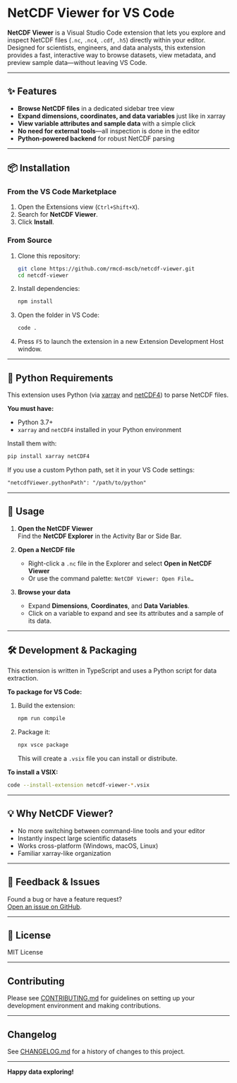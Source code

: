 # NetCDF Viewer for VS Code

**NetCDF Viewer** is a Visual Studio Code extension that lets you explore and inspect NetCDF files (`.nc`, `.nc4`, `.cdf`, `.h5`) directly within your editor. Designed for scientists, engineers, and data analysts, this extension provides a fast, interactive way to browse datasets, view metadata, and preview sample data—without leaving VS Code.

---

## ✨ Features

- **Browse NetCDF files** in a dedicated sidebar tree view
- **Expand dimensions, coordinates, and data variables** just like in xarray
- **View variable attributes and sample data** with a simple click
- **No need for external tools**—all inspection is done in the editor
- **Python-powered backend** for robust NetCDF parsing

---

## 📦 Installation

### From the VS Code Marketplace

1. Open the Extensions view (`Ctrl+Shift+X`).
2. Search for **NetCDF Viewer**.
3. Click **Install**.

### From Source

1. Clone this repository:

   ```sh
   git clone https://github.com/rmcd-mscb/netcdf-viewer.git
   cd netcdf-viewer
   ```

2. Install dependencies:

   ```sh
   npm install
   ```

3. Open the folder in VS Code:

   ```sh
   code .
   ```

4. Press `F5` to launch the extension in a new Extension Development Host window.

---

## 🐍 Python Requirements

This extension uses Python (via [xarray](https://xarray.dev/) and [netCDF4](https://unidata.github.io/netcdf4-python/)) to parse NetCDF files.

**You must have:**

- Python 3.7+
- `xarray` and `netCDF4` installed in your Python environment

Install them with:

```sh
pip install xarray netCDF4
```

If you use a custom Python path, set it in your VS Code settings:

```markdown
"netcdfViewer.pythonPath": "/path/to/python"
```

---

## 🚀 Usage

1. **Open the NetCDF Viewer**  
   Find the **NetCDF Explorer** in the Activity Bar or Side Bar.

2. **Open a NetCDF file**  
   - Right-click a `.nc` file in the Explorer and select **Open in NetCDF Viewer**  
   - Or use the command palette: `NetCDF Viewer: Open File…`

3. **Browse your data**  
   - Expand **Dimensions**, **Coordinates**, and **Data Variables**.
   - Click on a variable to expand and see its attributes and a sample of its data.

---

## 🛠️ Development & Packaging

This extension is written in TypeScript and uses a Python script for data extraction.

**To package for VS Code:**

1. Build the extension:

   ```sh
   npm run compile
   ```

2. Package it:

   ```sh
   npx vsce package
   ```

   This will create a `.vsix` file you can install or distribute.

**To install a VSIX:**

```sh
code --install-extension netcdf-viewer-*.vsix
```

---

## 💡 Why NetCDF Viewer?

- No more switching between command-line tools and your editor
- Instantly inspect large scientific datasets
- Works cross-platform (Windows, macOS, Linux)
- Familiar xarray-like organization

---

## 📝 Feedback & Issues

Found a bug or have a feature request?  
[Open an issue on GitHub](https://github.com/rmcd-mscb/netcdf-viewer/issues).

---

## 📄 License

MIT License

---

## Contributing

Please see [CONTRIBUTING.md](CONTRIBUTING.md) for guidelines on setting up your development environment and making contributions.

---

## Changelog

See [CHANGELOG.md](CHANGELOG.md) for a history of changes to this project.

---

**Happy data exploring!**
